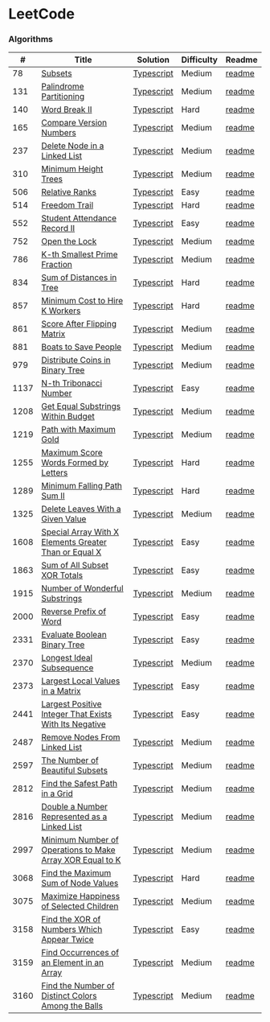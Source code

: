 # LeetCode

### Algorithms

| #    | Title                                                                                    | Solution                                                                                        | Difficulty | Readme                                                            |
| ---- | ---------------------------------------------------------------------------------------- | ----------------------------------------------------------------------------------------------- | ---------- | ----------------------------------------------------------------- |
| 78   | [Subsets](https://leetcode.com/problems/subsets/)                                        | [Typescript](./algorithms/78-Subsets/78-Subsets.ts)                                             | Medium     | [readme](./algorithms/78-Subsets/readme.md)                                         |
| 131  | [Palindrome Partitioning](https://leetcode.com/problems/palindrome-partitioning)         | [Typescript](./algorithms/131-Palindrome-Partitioning/131-Palindrome-Partitioning.ts)           | Medium     | [readme](./algorithms/131-Palindrome-Partitioning/readme.md)      |
| 140  | [Word Break II](https://leetcode.com/problems/word-break-ii)                             | [Typescript](./algorithms/140-Word-Break-II/140-Word-Break-II.ts)                               | Hard       | [readme](./algorithms/140-Word-Break-II/readme.md)                |
| 165  | [Compare Version Numbers](https://leetcode.com/problems/compare-version-numbers)         | [Typescript](./algorithms/165-Compare-Version-Numbers/165-Compare-Version-Numbers.ts)           | Medium     | [readme](/algorithms/165-Compare-Version-Numbers/readme.md)      |
| 237  | [Delete Node in a Linked List](https://leetcode.com/problems/delete-node-in-a-linked-list) | [Typescript](./algorithms/237-Delete-Node-in-a-Linked-List/237-Delete-Node-in-a-Linked-List.ts) | Medium   | [readme](./algorithms/237-Delete-Node-in-a-Linked-List/readme.md) | 
| 310  | [Minimum Height Trees](https://leetcode.com/problems/minimum-height-trees/)              | [Typescript](./algorithms/310-minimum-heigt-trees/310-minimum-height-trees.ts)                  | Medium     | [readme](./algorithms/310-minimum-heigt-trees/readme.md)          |
| 506  | [Relative Ranks](https://leetcode.com/problems/relative-ranks)                           | [Typescript](./algorithms/506-Relative-Ranks/506-Relative-Ranks.ts)                             | Easy       | [readme](./algorithms/506-Relative-Ranks/readme.md)               |
| 514  | [Freedom Trail](https://leetcode.com/problems/freedom-trail)                             | [Typescript](./algorithms/514-Freddom-Trail/514-Freedom-Trail.ts)                               | Hard       | [readme](./algorithms/514-Freddom-Trail/readme.md)                |
| 552  | [Student Attendance Record II](https://leetcode.com/problems/student-attendance-record-ii) | [Typescript](./algorithms/552-Student-Attendance-Record-II/552-Student-Attendance-Record-II.ts) | Easy     | [readme](./algorithms/552-Student-Attendance-Record-II/readme.md) |
| 752  | [Open the Lock](https://leetcode.com/problems/open-the-lock/description/)                | [Typescript](./algorithms/752-open-the-lock/752-open-the-lock.ts)                               | Medium     | [readme](./algorithms/752-open-the-lock/readme.md)                                  |
| 786  | [K-th Smallest Prime Fraction](https://leetcode.com/problems/k-th-smallest-prime-fraction) | [Typescript](./algorithms/786-K-th-Smallest-Prime-Fraction/786-K-th-Smallest-Prime-Fraction.ts) | Medium   | [readme](./algorithms/786-K-th-Smallest-Prime-Fraction/readme.md) |
| 834  | [Sum of Distances in Tree](https://leetcode.com/problems/sum-of-distances-in-tree)       | [Typescript](./algorithms/834-Sum-of-Distances-in-Tree/834-Sum-of-Distances-in-Tree.ts)         | Hard       | [readme](./algorithms/834-Sum-of-Distances-in-Tree/readme.md)     |
| 857  | [Minimum Cost to Hire K Workers](https://leetcode.com/problems/minimum-cost-to-hire-k-workers) | [Typescript](./algorithms/857-Minimum-Cost-to-Hire-K-Workers/857-Minimum-Cost-to-Hire-K-Workers.ts) | Hard | [readme](./algorithms/857-Minimum-Cost-to-Hire-K-Workers/readme.md) |
| 861  | [Score After Flipping Matrix](https://leetcode.com/problems/score-after-flipping-matrix) | [Typescript](./algorithms/861-Score-After-Flipping-Matrix/861-Score-After-Flipping-Matrix.ts)   | Medium     | [readme](./algorithms/861-Score-After-Flipping-Matrix/readme.md)  |
| 881  | [Boats to Save People](https://leetcode.com/problems/boats-to-save-people)               | [Typescript](./algorithms/881-Boats-to-Save-People/881-Boats-to-Save-People.ts)                 | Medium     | [readme](./algorithms/881-Boats-to-Save-People/readme.md)         |
| 979  | [Distribute Coins in Binary Tree](https://leetcode.com/problems/distribute-coins-in-binary-tree) | [Typescript](./algorithms/979-Distribute-Coins-in-Binary-Tree/979-Distribute-Coins-in-Binary-Tree.ts) | Medium | [readme](./algorithms/979-Distribute-Coins-in-Binary-Tree/readme.md) |
| 1137 | [N-th Tribonacci Number](https://leetcode.com/problems/n-th-tribonacci-number)           | [Typescript](./algorithms/1137-N-th-Tribonacci-Number/1137-N-th-Tribonacci-Number.ts)           | Easy       | [readme](./algorithms/1137-N-th-Tribonacci-Number/readme.md)      |
| 1208 | [Get Equal Substrings Within Budget](https://leetcode.com/problems/get-equal-substrings-within-budget) | [Typescript](./algorithms/1208-Get-Equal-Substrings-Within-Budget/1208-Get-Equal-Substrings-Within-Budget.ts) | Medium | [readme](./algorithms/1208-Get-Equal-Substrings-Within-Budget/readme.md) |
| 1219 | [Path with Maximum Gold](https://leetcode.com/problems/path-with-maximum-gold)           | [Typescript](./algorithms/1219-Path-with-Maximum-Gold/1219-Path-with-Maximum-Gold.ts)           | Medium     | [readme](./algorithms/1219-Path-with-Maximum-Gold/readme.md)      |
| 1255 | [Maximum Score Words Formed by Letters](https://leetcode.com/problems/maximum-score-words-formed-by-letters) | [Typescript](./algorithms/1255-Maximum-Score-Words-Formed-by-Letters/1255-Maximum-Score-Words-Formed-by-Letters.ts) | Hard | [readme](./algorithms/1255-Maximum-Score-Words-Formed-by-Letters/readme.md) |
| 1289 | [Minimum Falling Path Sum II](https://leetcode.com/problems/minimum-falling-path-sum-ii) | [Typescript](./algorithms/1289-Minimum-Falling-Path-Sum-II/1289-Minimum-Falling-Path-Sum-II.ts) | Hard       | [readme](./algorithms/1289-Minimum-Falling-Path-Sum-II/readme.md) |
| 1325 | [Delete Leaves With a Given Value](https://leetcode.com/problems/delete-leaves-with-a-given-value) | [Typescript](./algorithms/1325-Delete-Leaves-With-a-Given-Value/1325-Delete-Leaves-With-a-Given-Value.ts) | Medium | [readme](./algorithms/1325-Delete-Leaves-With-a-Given-Value/readme.md) |
| 1608 | [Special Array With X Elements Greater Than or Equal X](https://leetcode.com/problems/special-array-with-x-elements-greater-than-or-equal-x) | [Typescript](./algorithms/1608-Special-Array-With-X-Elements-Greater-Than-or-Equal-X/1608-Special-Array-With-X-Elements-Greater-Than-or-Equal-X.ts) | Easy | [readme](./algorithms/1608-Special-Array-With-X-Elements-Greater-Than-or-Equal-X/readme.md) |
| 1863 | [Sum of All Subset XOR Totals](https://leetcode.com/problems/sum-of-all-subset-xor-totals) | [Typescript](./algorithms/1863-Sum-of-All-Subset-XOR-Totals/1863-Sum-of-All-Subset-XOR-Totals.ts) | Easy   | [readme](./algorithms/1863-Sum-of-All-Subset-XOR-Totals/readme.md) |
| 1915 | [Number of Wonderful Substrings](https://leetcode.com/problems/number-of-wonderful-substrings)| [Typescript](./algorithms/1915-Number-of-Wonderful-Substrings/1915-Number-of-Wonderful-Substrings.ts) | Medium | [readme](./algorithms/1915-Number-of-Wonderful-Substrings/readme.md) |
| 2000 | [Reverse Prefix of Word](https://leetcode.com/problems/reverse-prefix-of-word)           | [Typescript](./algorithms/2000-Reverse-prefix-of-Word/2000-Reverse-prefix-of-Word.ts)           | Easy       | [readme](./algorithms/2000-Reverse-prefix-of-Word/readme.md)      |
| 2331 | [Evaluate Boolean Binary Tree](https://leetcode.com/problems/evaluate-boolean-binary-tree) | [Typescript](./algorithms/2331-Evaluate-Boolean-Binary-Tree/2331-Evaluate-Boolean-Binary-Tree.ts) | Easy   | [readme](./algorithms/2331-Evaluate-Boolean-Binary-Tree/readme.md) |
| 2370 | [Longest Ideal Subsequence](https://leetcode.com/problems/longest-ideal-subsequence/)    | [Typescript](/algorithms/2370-Longest-Ideal-Subsequence/2370-Longest-Ideal-Subsequence.ts)      | Medium     | [readme](./algorithms/2370-Longest-Ideal-Subsequence/readme.md)   |
| 2373 | [Largest Local Values in a Matrix](https://leetcode.com/problems/largest-local-values-in-a-matrix) | [Typescript](./algorithms/2373-Largest-Local-Values-in-a-Matrix/2373-Largest-Local-Values-in-a-Matrix.ts) | Easy | [readme](./algorithms/2373-Largest-Local-Values-in-a-Matrix/readme.md) |
| 2441 | [Largest Positive Integer That Exists With Its Negative](https://leetcode.com/problems/largest-positive-integer-that-exists-with-its-negative) | [Typescript](./algorithms/2441-Largest-Positive-Integer-That-Exists-With-Its-Negative/2441-Largest-Positive-Integer-That-Exists-With-Its-Negative.ts) | Easy | [readme](./algorithms/2441-Largest-Positive-Integer-That-Exists-With-Its-Negative/readme.md) |
| 2487 | [Remove Nodes From Linked List](https://leetcode.com/problems/remove-nodes-from-linked-list) | [Typescript](./algorithms/2487-Remove-Nodes-From-Linked-List/2487-Remove-Nodes-From-Linked-List.ts) | Medium | [readme](./algorithms/2487-Remove-Nodes-From-Linked-List/readme.md) |
| 2597 | [The Number of Beautiful Subsets](https://leetcode.com/problems/the-number-of-beautiful-subsets) | [Typescript](./algorithms/2597-The-Number-of-Beautiful-Subsets/2597-The-Number-of-Beautiful-Subsets.ts) | Medium | [readme](./algorithms/2597-The-Number-of-Beautiful-Subsets/readme.md) |
| 2812 | [Find the Safest Path in a Grid](https://leetcode.com/problems/find-the-safest-path-in-a-grid) | [Typescript](./algorithms/2812-Find-the-Safest-Path-in-a-Grid/2812-Find-the-Safest-Path-in-a-Grid.ts) | Medium | [readme](./algorithms/2812-Find-the-Safest-Path-in-a-Grid/readme.md) |
| 2816 | [Double a Number Represented as a Linked List](https://leetcode.com/problems/double-a-number-represented-as-a-linked-list) | [Typescript](./algorithms/2816-Double-a-Number-Represented-as-a-Linked-List/2816-Double-a-Number-Represented-as-a-Linked-List.ts) | Medium | [readme](./algorithms/2816-Double-a-Number-Represented-as-a-Linked-List/readme.md) |
| 2997 | [Minimum Number of Operations to Make Array XOR Equal to K](https://leetcode.com/problems/minimum-number-of-operations-to-make-array-xor-equal-to-k) | [Typescript](./algorithms/2997-Minimum-Number-of-Operations-to-Make-Array-XOR-Equal-to-K/2997-Minimum-Number-of-Operations-to-Make-Array-XOR-Equal-to-K.ts) | Medium | [readme](./algorithms/2997-Minimum-Number-of-Operations-to-Make-Array-XOR-Equal-to-K/readme.md) |
| 3068 | [Find the Maximum Sum of Node Values](https://leetcode.com/problems/find-the-maximum-sum-of-node-values) | [Typescript](./algorithms/3068-Find-the-Maximum-Sum-of-Node-Values/3068-Find-the-Maximum-Sum-of-Node-Values.ts) | Hard | [readme](./algorithms/3068-Find-the-Maximum-Sum-of-Node-Values/readme.md) |
| 3075 | [Maximize Happiness of Selected Children](https://leetcode.com/problems/maximize-happiness-of-selected-children) | [Typescript](./algorithms/3075-Maximize-Happiness-of-Selected-Children/3075-Maximize-Happiness-of-Selected-Children.ts) | Medium | [readme](./algorithms/3075-Maximize-Happiness-of-Selected-Children/readme.md) |
| 3158 | [Find the XOR of Numbers Which Appear Twice](https://leetcode.com/problems/find-the-xor-of-numbers-which-appear-twice/description/) | [Typescript](./algorithms/3158-Find-the-XOR-of-Numbers-Which-Appear-Twice/3158-Find-the-XOR-of-Numbers-Which-Appear-Twice.ts) | Easy | [readme](./algorithms/3158-Find-the-XOR-of-Numbers-Which-Appear-Twice/readme.md) |
| 3159 | [Find Occurrences of an Element in an Array](https://leetcode.com/problems/find-occurrences-of-an-element-in-an-array) | [Typescript](./algorithms/3159-Find-Occurrences-of-an-Element-in-an-Array/3159-Find-Occurrences-of-an-Element-in-an-Array.ts) | Medium | [readme](./algorithms/3159-Find-Occurrences-of-an-Element-in-an-Array/readme.md) |
| 3160 | [Find the Number of Distinct Colors Among the Balls](https://leetcode.com/problems/find-the-number-of-distinct-colors-among-the-balls) | [Typescript](./algorithms/3160-Find-the-Number-of-Distinct-Colors-Among-the-Balls/3160-Find-the-Number-of-Distinct-Colors-Among-the-Balls.ts) | Medium | [readme](./algorithms/3160-Find-the-Number-of-Distinct-Colors-Among-the-Balls/readme.md) |
